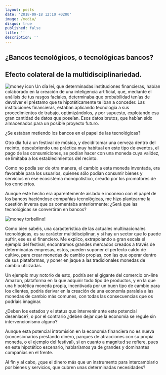 ```yaml
---
layout: posts
date: '2018-09-18 12:10 +0200'
image: /media/
disqus: true
published: false
title: ''
description: ''
---
```



## ¿Bancos tecnológicos, o tecnológicas bancos? 


## Efecto colateral de la multidisciplinariedad.

![money icon]({{site.baseurl}}/media/fsd.png)
Un día leí, que determinadas instituciones financieras, habían colaborado en la creación de una inteligencia artificial, que, mediante el análisis de tus rasgos faciales, determinaba que probabilidad tenías de devolver el préstamo que te hipotéticamente te iban a conceder.
Las instituciones financieras, estaban aplicando tecnología a sus procedimientos de trabajo, optimizándolos, y por supuesto, explotando esa gran cantidad de datos que poseían. Esos datos brutos, que habían sido almacenados para un posible proyecto futuro.

¿Se estaban metiendo los bancos en el papel de las tecnológicas?

Otro día fui a un festival de música, y decidí tomar una cerveza dentro del recinto, descubriendo una práctica muy habitual en este tipo de eventos, el pago de las consumiciones, se podían hacer con una moneda cuya validez, se limitaba a los establecimientos del recinto. 

Como no podía ser de otra manera, el cambio a esta moneda inventada, era favorable para los usuarios, quienes sólo podían consumir bienes y servicios en ese ecosistema monopolístico, creado por los promotores de los conciertos.

Aunque este hecho era aparentemente aislado e inconexo con el papel de los bancos haciéndose compañías tecnológicas, me hizo plantearme la cuestión inversa que os comentaba anteriormente: ¿Será que las tecnológicas se convertirán en bancos?

![money torbellino]({{site.baseurl}}/media/ggfrs.png)!

Como bien sabéis, una característica de las actuales multinacionales tecnológicas, es su carácter multidisciplinar, y si hay un sector que lo puede sufrir, ese es el financiero. Me explico, extrapolando a gran escala el ejemplo del festival, encontramos grandes mercados creados a través de determinadas empresas, estos, pueden suponer el perfecto caldo de cultivo, para crear monedas de cambio propias, con las que operar dentro de sus plataformas, y poner en jaque a las tradicionales monedas de cambio utilizadas. 

Un ejemplo muy notorio de esto, podría ser el gigante del comercio on-line Amazon, plataforma en la que adquirir todo tipo de productos, y en la que una hipotética moneda propia, incentivada por un buen tipo de cambio para los clientes, podría derivar en la creación de una economía paralela a las monedas de cambio más comunes, con todas las consecuencias que os podríais imaginar.

¿Deben los estados y el status quo intervenir ante este potencial desenlace?, o por el contrario ¿deben dejar que la economía se regule sin intervencionismo alguno?

Aunque esta potencial intromisión en la economía financiera no es nueva (concesionarios prestando dinero, parques de atracciones con su propia moneda, o el ejemplo del festival), si en cuanto a magnitud se refiere, pues en este hipotético escenario, hablaríamos ya de grandes y dominantes compañías en el frente.

Al fin y al cabo, ¿que el dinero más que un instrumento para intercambiarlo por bienes y servicios, que cubren unas determinadas necesidades?



